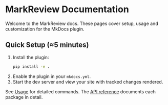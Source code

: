# MarkReview Documentation

Welcome to the MarkReview docs. These pages cover setup, usage and customization for the MkDocs plugin.

## Quick Setup (≈5 minutes)

1. Install the plugin:
   ```bash
   pip install -e .
   ```
2. Enable the plugin in your `mkdocs.yml`.
3. Start the dev server and view your site with tracked changes rendered.

See [Usage](usage.md) for detailed commands. The [API reference](api/index.md)
documents each package in detail.
